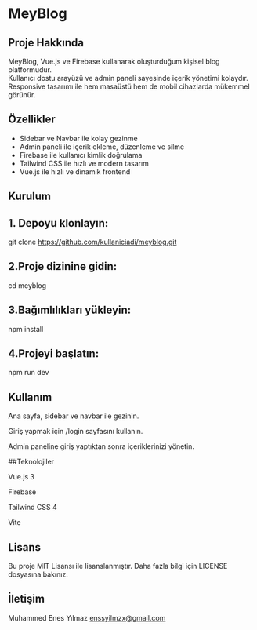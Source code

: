 # MeyBlog

## Proje Hakkında

MeyBlog, Vue.js ve Firebase kullanarak oluşturduğum kişisel blog platformudur.  
Kullanıcı dostu arayüzü ve admin paneli sayesinde içerik yönetimi kolaydır.  
Responsive tasarımı ile hem masaüstü hem de mobil cihazlarda mükemmel görünür.

## Özellikler

- Sidebar ve Navbar ile kolay gezinme  
- Admin paneli ile içerik ekleme, düzenleme ve silme  
- Firebase ile kullanıcı kimlik doğrulama  
- Tailwind CSS ile hızlı ve modern tasarım  
- Vue.js ile hızlı ve dinamik frontend

## Kurulum

## 1. Depoyu klonlayın:  
   git clone https://github.com/kullaniciadi/meyblog.git
## 2.Proje dizinine gidin:
cd meyblog
## 3.Bağımlılıkları yükleyin:
npm install
## 4.Projeyi başlatın:
npm run dev

## Kullanım
Ana sayfa, sidebar ve navbar ile gezinin.

Giriş yapmak için /login sayfasını kullanın.

Admin paneline giriş yaptıktan sonra içeriklerinizi yönetin.

##Teknolojiler

Vue.js 3

Firebase

Tailwind CSS 4

Vite

## Lisans
Bu proje MIT Lisansı ile lisanslanmıştır. Daha fazla bilgi için LICENSE dosyasına bakınız.

## İletişim
Muhammed Enes Yılmaz
enssyilmzx@gmail.com
